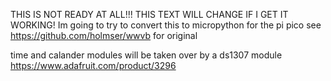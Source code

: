 THIS IS NOT READY AT ALL!!! THIS TEXT WILL CHANGE IF I GET IT WORKING!
Im going to try to convert this to micropython for the pi pico
see https://github.com/holmser/wwvb for original


time and calander modules will be taken over by a ds1307 module https://www.adafruit.com/product/3296
